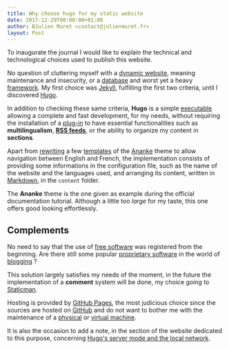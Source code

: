 ```yaml
---
title: Why choose hugo for my static website
date: 2017-12-29T00:00:00+01:00
author: BJulien Muret <contact@julienmuret.fr>
layout: Post
---
```


To inaugurate the journal I would like to explain the technical and
technological choices used to publish this website.

<!-- more -->

No question of cluttering myself with a [dynamic website], meaning maintenance
and insecurity, or a [database] and worst yet a heavy [framework]. My first
choice was [Jekyll], fulfilling the first two criteria, until I discovered
[Hugo].

In addition to checking these same criteria, __Hugo__ is a simple [executable]
allowing a complete and fast development, for my needs, without requiring the
installation of a [plug-in] to have essential functionalities such as
__multilingualism__, __[RSS feeds]__, or the ability to organize my content in
__sections__.

Apart from [rewriting] a few [templates] of the [Ananke] theme to allow
navigation between English and French, the implementation consists of providing
some informations in the configuration file, such as the name of the website
and the languages used, and arranging its content, written in [Markdown], in
the `content` folder.

The __Ananke__ theme is the one given as example during the official
documentation tutorial. Although a little too *large* for my taste, this one
offers good looking effortlessly.

## Complements

No need to say that the use of [free software] was registered from the
beginning. Are there still some popular [proprietary software] in the world of
[blogging] ?

This solution largely satisfies my needs of the moment, in the future the
implementation of a __comment__ system will be done, my choice going to
[Staticman].

Hosting is provided by [GitHub Pages], the most judicious choice since the
sources are hosted on [GitHub] and do not want to bother me with the
maintenance of a [physical] or [virtual machine].

It is also the occasion to add a note, in the section of the website dedicated
to this purpose, concerning [Hugo's server mode and the local network].

<!--External links and references-->

[executable]: https://en.wikipedia.org/wiki/Executable
[dynamic website]: https://en.wikipedia.org/wiki/Dynamic_web_page
[database]: https://en.wikipedia.org/wiki/Database
[framework]: https://en.wikipedia.org/wiki/Software_framework
[Jekyll]: https://jekyllrb.com/
[Markdown]: https://en.wikipedia.org/wiki/Markdown
[Hugo]: https://gohugo.io/
[plug-in]: https://en.wikipedia.org/wiki/Plug-in_(computing)
[RSS feeds]: https://en.wikipedia.org/wiki/RSS
[templates]: https://en.wikipedia.org/wiki/Web_template_system
[Ananke]: https://github.com/budparr/gohugo-theme-ananke
[rewriting]: https://en.wikipedia.org/wiki/Overwriting_(computer_science)
[free software]: https://en.wikipedia.org/wiki/Free_software
[proprietary software]: https://en.wikipedia.org/wiki/Proprietary_software
[blogging]: https://en.wikipedia.org/wiki/Blog
[Staticman]: https://staticman.net/
[GitHub Pages]: https://pages.github.com/
[GitHub]: https://github.com/
[physical]: https://en.wikipedia.org/wiki/Server_(computing)
[virtual machine]: https://en.wikipedia.org/wiki/Virtual_private_server
[Hugo's server mode and the local network]: ../../notes/hugo-server-local-network
